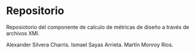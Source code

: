 # Repositorio
Reposiotorio del componente de calculo de métricas de diseño a través de archivos XMI.

Alexander Silvera Charris.
Ismael Sayas Arrieta.
Martín Monroy Ríos.
